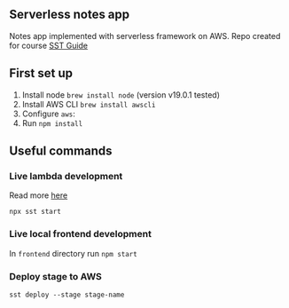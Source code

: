 ## Serverless notes app

Notes app implemented with serverless framework on AWS. Repo created for course [SST Guide](https://sst.dev/#preface) 

## First set up
1. Install node `brew install node` (version v19.0.1 tested)
2. Install AWS CLI `brew install awscli`
3. Configure `aws`:
4. Run `npm install`

## Useful commands

### Live lambda development

Read more [here](https://docs.sst.dev/live-lambda-development)

`npx sst start`

### Live local frontend development

In `frontend` directory run `npm start`

### Deploy stage to AWS

`sst deploy --stage stage-name`